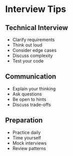 # Interview Tips

## Technical Interview
- Clarify requirements
- Think out loud
- Consider edge cases
- Discuss complexity
- Test your code

## Communication
- Explain your thinking
- Ask questions
- Be open to hints
- Discuss trade-offs

## Preparation
- Practice daily
- Time yourself
- Mock interviews
- Review patterns
